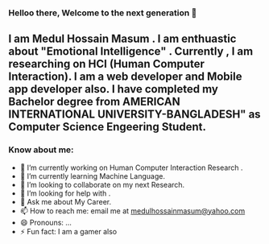 ### Helloo there, Welcome to the next generation 👋
## I am Medul Hossain Masum . I am enthuastic about "Emotional Intelligence" . Currently , I am researching on HCI (Human Computer Interaction). I am a web developer and Mobile app developer also. I have completed my Bachelor degree from AMERICAN INTERNATIONAL UNIVERSITY-BANGLADESH" as Computer Science Engeering Student. 


### Know about me:

- 🔭 I’m currently working on Human Computer Interaction Research .
- 🌱 I’m currently learning Machine Language.
- 👯 I’m looking to collaborate on my next Research.
- 🤔 I’m looking for help with .
- 💬 Ask me about My Career.
- 📫 How to reach me: email me at medulhossainmasum@yahoo.com
- 😄 Pronouns: ...
- ⚡ Fun fact: I am a gamer also

